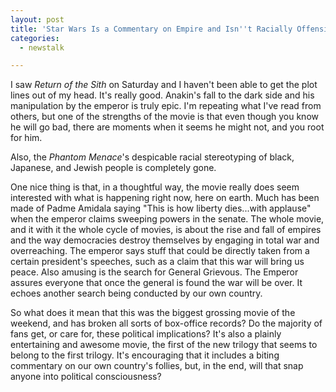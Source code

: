 ```yaml
---
layout: post
title: 'Star Wars Is a Commentary on Empire and Isn''t Racially Offensive Anymore'
categories:
  - newstalk

---
```


I saw <em>Return of the Sith</em> on Saturday and I haven't been able to get the plot lines out of my head.  It's really good.  Anakin's fall to the dark side and his manipulation by the emperor is truly epic.  I'm repeating what I've read from others, but one of the strengths of the movie is that even though you know he will go bad, there are moments when it seems he might not, and you root for him.

Also, the <em>Phantom Menace</em>'s despicable racial stereotyping of black, Japanese, and Jewish people is completely gone.  

One nice thing is that, in a thoughtful way, the movie really does seem interested with what is happening right now, here on earth.  Much has been made of Padme Amidala saying "This is how liberty dies...with applause" when the emperor claims sweeping powers in the senate.  The whole movie, and it with it the whole cycle of movies, is about the rise and fall of empires and the way democracies destroy themselves by engaging in total war and overreaching.  The emperor says stuff that could be directly taken from a certain president's speeches, such as a claim that this war will bring us peace.  Also amusing is the search for General Grievous.  The Emperor assures everyone that once the general is found the war will be over.  It echoes another search being conducted by our own country. 

So what does it mean that this was the biggest grossing movie of the weekend, and has broken all sorts of box-office records?  Do the majority of fans get, or care for, these political implications?  It's also a plainly entertaining and awesome movie, the first of the new trilogy that seems to belong to the first trilogy.  It's encouraging that it includes a biting commentary on our own country's follies, but, in the end, will that snap anyone into political consciousness?
